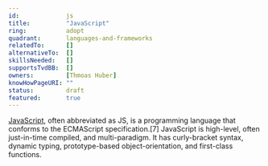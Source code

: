 ```yaml
---
id:				js
title:      	"JavaScript"
ring:       	adopt
quadrant:   	languages-and-frameworks
relatedTo:		[]
alternativeTo:	[]
skillsNeeded:	[]
supportsTvdBB:	[]
owners:         [Thmoas Huber] 
knowHowPageURI:	""
status:			draft
featured:       true
---
```


[JavaScript](https://en.wikipedia.org/wiki/JavaScript), often abbreviated as JS, is a programming language that conforms to the ECMAScript specification.[7] JavaScript is high-level, often just-in-time compiled, and multi-paradigm. It has curly-bracket syntax, dynamic typing, prototype-based object-orientation, and first-class functions. 